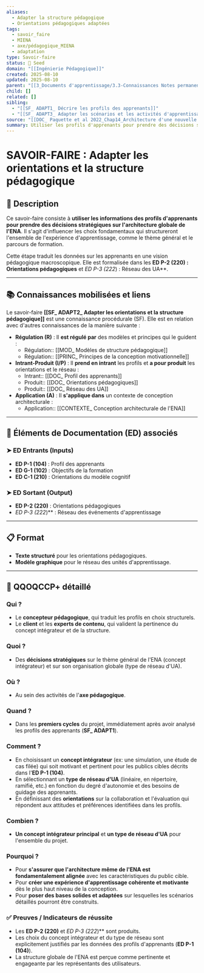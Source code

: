 ```yaml
---
aliases:
  - Adapter la structure pédagogique
  - Orientations pédagogiques adaptées
tags:
  - savoir_faire
  - MIENA
  - axe/pédagogique_MIENA
  - adaptation
type: Savoir-faire
status: 🌱 Seed
domain: "[[Ingénierie Pédagogique]]"
created: 2025-08-10
updated: 2025-08-10
parent: "[[3_Documents d'apprentissage/3.3-Connaissances Notes permanentes/Liste des connaissances/CS_Adapter la pédagogie aux profils des apprenants (MIENA)]]"
child: []
related: []
sibling:
  - "[[SF_ ADAPT1_ Décrire les profils des apprenants]]"
  - "[[SF_ ADAPT3_ Adapter les scénarios et les activités d'apprentissage]]"
source: "[[DOC_ Paquette et al 2022_Chap14_Architecture d'une nouvelle méthode d'ingénierie des ENA_ MIENA]]"
summary: Utiliser les profils d'apprenants pour prendre des décisions stratégiques sur l'architecture globale de l'ENA (concept intégrateur, type de réseau d'UA).
---
```


# SAVOIR-FAIRE : Adapter les orientations et la structure pédagogique

## 📌 Description
Ce savoir-faire consiste à **utiliser les informations des profils d'apprenants pour prendre des décisions stratégiques sur l'architecture globale de l'ENA**. Il s'agit d'influencer les choix fondamentaux qui structureront l'ensemble de l'expérience d'apprentissage, comme le thème général et le parcours de formation.

Cette étape traduit les données sur les apprenants en une vision pédagogique macroscopique. Elle est formalisée dans les **ED P-2 (220) : Orientations pédagogiques** et **ED P-3* (222*) : Réseau des UA**.

---
## 📚 Connaissances mobilisées et liens
Le savoir-faire **[[SF_ ADAPT2_ Adapter les orientations et la structure pédagogique]]** est une connaissance procédurale (SF). Elle est en relation avec d'autres connaissances de la manière suivante :

- **Régulation (R)** : Il **est régulé par** des modèles et principes qui le guident :
    - Régulation:: [[MOD_ Modèles de structure pédagogique]]
    - Régulation:: [[PRINC_ Principes de la conception motivationnelle]]
- **Intrant-Produit (I/P)** : Il **prend en intrant** les profils et **a pour produit** les orientations et le réseau :
    - Intrant:: [[DOC_ Profil des apprenants]]
    - Produit:: [[DOC_ Orientations pédagogiques]]
    - Produit:: [[DOC_ Réseau des UA]]
- **Application (A)** : Il **s'applique dans** un contexte de conception architecturale :
    - Application:: [[CONTEXTE_ Conception architecturale de l'ENA]]

---
## 🔄 Éléments de Documentation (ED) associés

### ➤ ED Entrants (Inputs)
* **ED P-1 (104)** : Profil des apprenants
* **ED G-1 (102)** : Objectifs de la formation
* **ED C-1 (210)** : Orientations du modèle cognitif

### ➤ ED Sortant (Output)
* **ED P-2 (220)** : Orientations pédagogiques
* **ED P-3* (222*)** : Réseau des événements d'apprentissage

---
## 📋 Format
- **Texte structuré** pour les orientations pédagogiques.
- **Modèle graphique** pour le réseau des unités d'apprentissage.

---

## 🔎 QQOQCCP+ détaillé

### Qui ?
- Le **concepteur pédagogique**, qui traduit les profils en choix structurels.
- Le **client** et les **experts de contenu**, qui valident la pertinence du concept intégrateur et de la structure.

### Quoi ?
- Des **décisions stratégiques** sur le thème général de l'ENA (concept intégrateur) et sur son organisation globale (type de réseau d'UA).

### Où ?
- Au sein des activités de l'**axe pédagogique**.

### Quand ?
- Dans les **premiers cycles** du projet, immédiatement après avoir analysé les profils des apprenants (**SF_ ADAPT1**).

### Comment ?
- En choisissant un **concept intégrateur** (ex: une simulation, une étude de cas filée) qui soit motivant et pertinent pour les publics cibles décrits dans l'**ED P-1 (104)**.
- En sélectionnant un **type de réseau d'UA** (linéaire, en répertoire, ramifié, etc.) en fonction du degré d'autonomie et des besoins de guidage des apprenants.
- En définissant des **orientations** sur la collaboration et l'évaluation qui répondent aux attitudes et préférences identifiées dans les profils.

### Combien ?
- **Un concept intégrateur principal** et **un type de réseau d'UA** pour l'ensemble du projet.

### Pourquoi ?
- Pour **s'assurer que l'architecture même de l'ENA est fondamentalement alignée** avec les caractéristiques du public cible.
- Pour **créer une expérience d'apprentissage cohérente et motivante** dès le plus haut niveau de la conception.
- Pour **poser des bases solides et adaptées** sur lesquelles les scénarios détaillés pourront être construits.

### ✅ Preuves / Indicateurs de réussite
- Les **ED P-2 (220)** et **ED P-3* (222*)** sont produits.
- Les choix du concept intégrateur et du type de réseau sont explicitement justifiés par les données des profils d'apprenants (**ED P-1 (104)**).
- La structure globale de l'ENA est perçue comme pertinente et engageante par les représentants des utilisateurs.